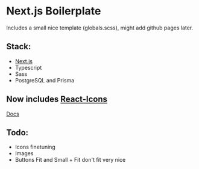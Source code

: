 # Next.js Boilerplate

Includes a small nice template (globals.scss), might add github pages later.

## Stack:
* [Next.js](https://nextjs.org/docs)
* Typescript
* Sass
* PostgreSQL and Prisma

## Now includes [React-Icons](https://www.npmjs.com/package/react-icons)
[Docs](https://react-icons.github.io/react-icons/)

## Todo:
* Icons finetuning
* Images
* Buttons Fit and Small + Fit don't fit very nice